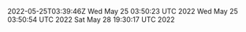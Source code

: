 2022-05-25T03:39:46Z
Wed May 25 03:50:23 UTC 2022
Wed May 25 03:50:54 UTC 2022
Sat May 28 19:30:17 UTC 2022
